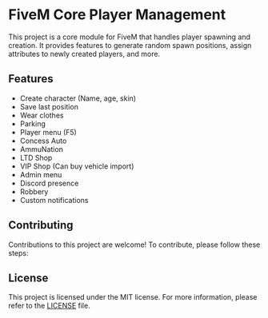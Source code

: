 # FiveM Core Player Management

This project is a core module for FiveM that handles player spawning and creation. It provides features to generate random spawn positions, assign attributes to newly created players, and more.

## Features

- Create character (Name, age, skin)
- Save last position
- Wear clothes
- Parking
- Player menu (F5)
- Concess Auto
- AmmuNation
- LTD Shop
- VIP Shop (Can buy vehicle import)
- Admin menu
- Discord presence
- Robbery
- Custom notifications

## Contributing

Contributions to this project are welcome! To contribute, please follow these steps:

## License

This project is licensed under the MIT license. For more information, please refer to the [LICENSE](LICENSE) file.

